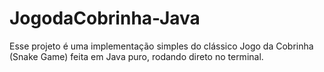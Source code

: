 # JogodaCobrinha-Java
Esse projeto é uma implementação simples do clássico Jogo da Cobrinha (Snake Game) feita em Java puro, rodando direto no terminal.  
